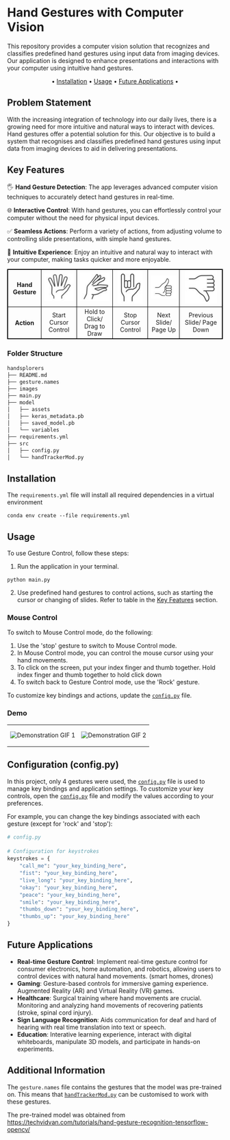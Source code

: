 # Hand Gestures with Computer Vision
<text>This repository provides a computer vision solution that recognizes and classifies predefined hand gestures using input data from imaging devices. Our application is designed to enhance presentations and interactions with your computer using intuitive hand gestures.</text>

<div align="center">

•  [Installation](#installation)  •  [Usage](#usage)  •  [Future Applications](#future-applications)  •

</div>

## Problem Statement

With the increasing integration of technology into our daily lives, there is a growing need for more intuitive and natural ways to interact with devices. Hand gestures offer a potential solution for this. Our objective is to build a system that recognises and classifies predefined hand gestures using input data from imaging devices to aid in delivering presentations.


## Key Features

🖐️ **Hand Gesture Detection**: The app leverages advanced computer vision techniques to accurately detect hand gestures in real-time.

🌐 **Interactive Control**: With hand gestures, you can effortlessly control your computer without the need for physical input devices.

✅ **Seamless Actions**: Perform a variety of actions, from adjusting volume to controlling slide presentations, with simple hand gestures.

🚀 **Intuitive Experience**: Enjoy an intuitive and natural way to interact with your computer, making tasks quicker and more enjoyable.


<table class="center" style="border-collapse: collapse; width: 100%; border: 1px solid black;">
  <thead>
    <tr>
      <th align="center" valign="middle" style="border: 1px solid black;">Hand Gesture</th>
      <td align="center" style="border: 1px solid black;"><img src="images/stop.png" alt="stop"></td>
      <td align="center" style="border: 1px solid black;"><img src="images/click1.png" alt="click"></td>
      <td align="center" style="border: 1px solid black;"><img src="images/rock.png" alt="rock"></td>
      <td align="center" style="border: 1px solid black;"><img src="images/thumbsup.png" alt="thumbsup"></td>
      <td align="center" style="border: 1px solid black;"><img src="images/thumbsdown.png" alt="thumbsdown"></td>
    </tr>
  </thead>
  <tbody>
    <tr>
      <th align="center" valign="middle" style="border: 1px solid black;">Action</th>
      <td align="center" style="border: 1px solid black;">Start Cursor Control</td>
      <td align="center" style="border: 1px solid black;">Hold to Click/ Drag to Draw</td>
      <td align="center" style="border: 1px solid black;">Stop Cursor Control</td>
      <td align="center" style="border: 1px solid black;">Next Slide/ Page Up</td>
      <td align="center" style="border: 1px solid black;">Previous Slide/ Page Down</td>
    </tr>
  </tbody>
</table>


### Folder Structure
```
handsplorers
├── README.md
├── gesture.names
├── images
├── main.py
├── model
│   ├── assets
│   ├── keras_metadata.pb
│   ├── saved_model.pb
│   └── variables
├── requirements.yml
├── src
│   ├── config.py
│   └── handTrackerMod.py
```
## Installation
The `requirements.yml` file will install all required dependencies in a virtual environment
```
conda env create --file requirements.yml
```

<!-- - `openCV == 4.8.1.78`
- `mediapipe == 0.10.7`
- `tensorflow == 2.14.1` -->

## Usage

To use Gesture Control, follow these steps:

1. Run the application in your terminal.
```
python main.py
```

2. Use predefined hand gestures to control actions, such as starting the cursor or changing of slides. Refer to table in the [Key Features](#key-features) section.

### Mouse Control
To switch to Mouse Control mode, do the following:

1. Use the 'stop' gesture to switch to Mouse Control mode.
2. In Mouse Control mode, you can control the mouse cursor using your hand movements.
3. To click on the screen, put your index finger and thumb together. Hold index finger and thumb together to hold click down
4. To switch back to Gesture Control mode, use the 'Rock' gesture.

To customize key bindings and actions, update the [`config.py`](../src/config.py) file.

### Demo
<table>
<tr>
<td>

![Demonstration GIF 1](images/demo_gif_1.gif)

</td>
<td>

![Demonstration GIF 2](images/demo_gif_2.gif)

</td>
</tr>
</table>


## Configuration (config.py)
In this project, only 4 gestures were used, the [`config.py`](../src/config.py) file is used to manage key bindings and application settings. To customize your key controls, open the [`config.py`](../src/config.py) file and modify the values according to your preferences.

For example, you can change the key bindings associated with each gesture (except for 'rock' and 'stop'):

```python
# config.py

# Configuration for keystrokes
keystrokes = {
    "call_me": "your_key_binding_here",
    "fist": "your_key_binding_here",
    "live_long": "your_key_binding_here",
    "okay": "your_key_binding_here",
    "peace": "your_key_binding_here",
    "smile": "your_key_binding_here",
    "thumbs_down": "your_key_binding_here",
    "thumbs_up": "your_key_binding_here"
}
```

## Future Applications
- **Real-time Gesture Control**: Implement real-time gesture control for consumer electronics, home automation, and robotics, allowing users to control devices with natural hand movements. (smart homes, drones)
- **Gaming**: Gesture-based controls for immersive gaming experience. Augmented Reality (AR) and Virtual Reality (VR) games.
- **Healthcare**: Surgical training where hand movements are crucial. Monitoring and analyzing hand movements of recovering patients (stroke, spinal cord injury).
- **Sign Language Recognition**: Aids communication for deaf and hard of hearing with real time translation into text or speech.
- **Education**: Interative learning experience, interact with digital whiteboards, manipulate 3D models, and participate in hands-on experiments. 

## Additional Information

The `gesture.names` file contains the gestures that the model was pre-trained on. This means that [`handTrackerMod.py`](../gesture.names) can be customised to work with these gestures.

The pre-trained model was obtained from https://techvidvan.com/tutorials/hand-gesture-recognition-tensorflow-opencv/